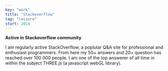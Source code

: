 ```yaml
---
key: "work"
title: "Stackoverflow"
tag: "leisure"
start: 2014
---
```

**Active in Stackoverflow community**

I am regularly active StackOverflow, a poplular Q&A site for professional and enthusiast programmers. From here my 50+ answers and 20+ question has reached over 100 000 people. I am one of the top answerer of all time in within the subject THREE.js (a javascript webGL library).